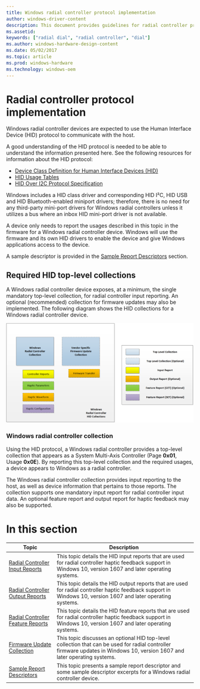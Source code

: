 ```yaml
---
title: Windows radial controller protocol implementation
author: windows-driver-content
description: This document provides guidelines for radial controller protocol implementation. Windows radial controller devices are expected to use the Human Interface Device (HID) protocol to communicate with the host.
ms.assetid:
keywords: ["radial dial", "radial controller", "dial"]
ms.author: windows-hardware-design-content
ms.date: 05/02/2017
ms.topic: article
ms.prod: windows-hardware
ms.technology: windows-oem
---
```


# Radial controller protocol implementation

Windows radial controller devices are expected to use the Human Interface Device (HID) protocol to communicate with the host.

A good understanding of the HID protocol is needed to be able to understand the information presented here. See the following resources for information about the HID protocol:
* [Device Class Definition for Human Interface Devices (HID)](http://www.usb.org/developers/hidpage#Class_Definitions)
* [HID Usage Tables](http://www.usb.org/developers/hidpage#HID_Usage)
* [HID Over I2C Protocol Specification](https://msdn.microsoft.com/library/windows/hardware/dn642101.aspx)

Windows includes a HID class driver and corresponding HID I²C, HID USB and HID Bluetooth-enabled miniport drivers; therefore, there is no need for any third-party mini-port drivers for Windows radial controllers unless it utilizes a bus where an inbox HID mini-port driver is not available.

A device only needs to report the usages described in this topic in the firmware for a Windows radial controller device. Windows will use the firmware and its own HID drivers to enable the device and give Windows applications access to the device.

A sample descriptor is provided in the [Sample Report Descriptors](radial-controller-sample-report-descriptors.md) section.

## Required HID top-level collections


A Windows radial controller device exposes, at a minimum, the single mandatory top-level collection, for radial controller input reporting. An optional (recommended) collection for firmware updates may also be implemented.
The following diagram shows the HID collections for a Windows radial controller device.

![a diagram showing the HID collections for a Windows radial controller device](../images/radial-controller-hid.png)

### Windows radial controller collection

Using the HID protocol, a Windows radial controller provides a top-level collection that appears as a System Multi-Axis Controller (Page **0x01**, Usage **0x0E**). By reporting this top-level collection and the required usages, a device appears to Windows as a radial controller.

The Windows radial controller collection provides input reporting to the host, as well as device information that pertains to those reports. The collection supports one mandatory input report for radial controller input data. An optional feature report and output report for haptic feedback may also be supported.

# In this section

| Topic | Description |
| --- | --- |
| [Radial Controller Input Reports](radial-controller-input-reports.md) | This topic details the HID input reports that are used for radial controller haptic feedback support in Windows 10, version 1607 and later operating systems. |
| [Radial Controller Output Reports](radial-controller-output-reports.md) | This topic details the HID output reports that are used for radial controller haptic feedback support in Windows 10, version 1607 and later operating systems. |
| [Radial Controller Feature Reports](radial-controller-feature-reports.md) | This topic details the HID feature reports that are used for radial controller haptic feedback support in Windows 10, version 1607 and later operating systems. |
| [Firmware Update Collection](radial-controller-firmware-update-collection.md) | This topic discusses an optional HID top-level collection that can be used for radial controller firmware updates in Windows 10, version 1607 and later operating systems. |
| [Sample Report Descriptors](radial-controller-sample-report-descriptors.md) | This topic presents a sample report descriptor and some sample descriptor excerpts for a Windows radial controller device. |
